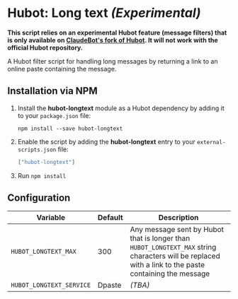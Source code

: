 # Hubot: Long text _(Experimental)_

__This script relies on an experimental Hubot feature (message filters) that is only available on [ClaudeBot's fork of Hubot](//github.com/ClaudeBot/hubot). It will not work with the official Hubot repository.__

A Hubot filter script for handling long messages by returning a link to an online paste containing the message.


## Installation via NPM

1. Install the __hubot-longtext__ module as a Hubot dependency by adding it to your `package.json` file:

    ```
    npm install --save hubot-longtext
    ```

2. Enable the script by adding the __hubot-longtext__ entry to your `external-scripts.json` file:

    ```json
    ["hubot-longtext"]
    ```

3. Run `npm install`


## Configuration

Variable | Default | Description
--- | --- | ---
`HUBOT_LONGTEXT_MAX` | 300 | Any message sent by Hubot that is longer than `HUBOT_LONGTEXT_MAX` string characters will be replaced with a link to the paste containing the message
`HUBOT_LONGTEXT_SERVICE` | Dpaste | _(TBA)_
